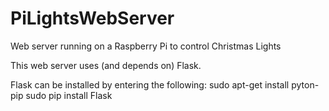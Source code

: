 PiLightsWebServer
=================

Web server running on a Raspberry Pi to control Christmas Lights

This web server uses (and depends on) Flask.

Flask can be installed by entering the following:
sudo apt-get install pyton-pip
sudo pip install Flask
